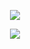 <p align="center">  
  <img src="https://github-readme-stats-sigma-five.vercel.app/api/top-langs/?username=Huzaifa-Ehsan&&theme=dark&layout=compact">
</p>
<p align="center">  
  <img src="https://github-readme-stats.vercel.app/api?username=Huzaifa-Ehsan&show_icons=true&count_private=true&include_all_commits=true&theme=dark">
</p>
